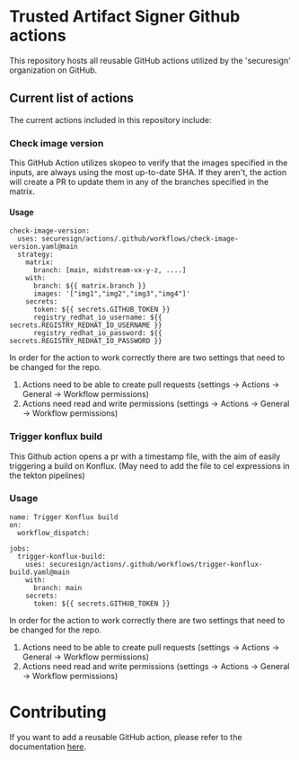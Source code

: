 # Trusted Artifact Signer Github actions  
This repository hosts all reusable GitHub actions utilized by the 'securesign' organization on GitHub.

## Current list of actions
The current actions included in this repository include:

### Check image version
This GitHub Action utilizes skopeo to verify that the images specified in the inputs, are always using the most up-to-date SHA. If they aren't, the action will create a PR to update them in any of the branches specified in the matrix.

#### Usage

```    
check-image-version:
  uses: securesign/actions/.github/workflows/check-image-version.yaml@main
  strategy:
    matrix:
      branch: [main, midstream-vx-y-z, ....]
    with:
      branch: ${{ matrix.branch }}
      images: '["img1","img2","img3","img4"]'
    secrets:
      token: ${{ secrets.GITHUB_TOKEN }}
      registry_redhat_io_username: ${{ secrets.REGISTRY_REDHAT_IO_USERNAME }}
      registry_redhat_io_password: ${{ secrets.REGISTRY_REDHAT_IO_PASSWORD }}
```

In order for the action to work correctly there are two settings that need to be changed for the repo.

1. Actions need to be able to create pull requests (settings -> Actions -> General -> Workflow permissions)
2. Actions need read and write permissions (settings -> Actions -> General -> Workflow permissions)

### Trigger konflux build
This Github action opens a pr with a timestamp file, with the aim of easily triggering a build on Konflux. (May need to add the file to cel expressions in the tekton pipelines)

### Usage
```
name: Trigger Konflux build
on:
  workflow_dispatch:

jobs:
  trigger-konflux-build:
    uses: securesign/actions/.github/workflows/trigger-konflux-build.yaml@main
    with:
      branch: main
    secrets:
      token: ${{ secrets.GITHUB_TOKEN }}
```

In order for the action to work correctly there are two settings that need to be changed for the repo.

1. Actions need to be able to create pull requests (settings -> Actions -> General -> Workflow permissions)
2. Actions need read and write permissions (settings -> Actions -> General -> Workflow permissions)

# Contributing
If you want to add a reusable GitHub action, please refer to the documentation [here](https://docs.github.com/en/actions/using-workflows/reusing-workflows).
